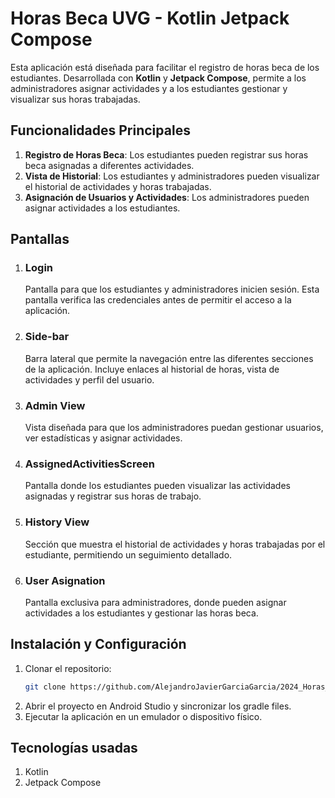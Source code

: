 # Horas Beca UVG - Kotlin Jetpack Compose

Esta aplicación está diseñada para facilitar el registro de horas beca de los estudiantes. Desarrollada con **Kotlin** y **Jetpack Compose**, permite a los administradores asignar actividades y a los estudiantes gestionar y visualizar sus horas trabajadas.

## Funcionalidades Principales

1. **Registro de Horas Beca**: Los estudiantes pueden registrar sus horas beca asignadas a diferentes actividades.
2. **Vista de Historial**: Los estudiantes y administradores pueden visualizar el historial de actividades y horas trabajadas.
3. **Asignación de Usuarios y Actividades**: Los administradores pueden asignar actividades a los estudiantes.

## Pantallas

1. ### Login
   Pantalla para que los estudiantes y administradores inicien sesión. Esta pantalla verifica las credenciales antes de permitir el acceso a la aplicación.

2. ### Side-bar
   Barra lateral que permite la navegación entre las diferentes secciones de la aplicación. Incluye enlaces al historial de horas, vista de actividades y perfil del usuario.
   
3. ### Admin View
   Vista diseñada para que los administradores puedan gestionar usuarios, ver estadísticas y asignar actividades.
   
4. ### AssignedActivitiesScreen
   Pantalla donde los estudiantes pueden visualizar las actividades asignadas y registrar sus horas de trabajo.
   
5. ### History View
   Sección que muestra el historial de actividades y horas trabajadas por el estudiante, permitiendo un seguimiento detallado.
   
6. ### User Asignation
   Pantalla exclusiva para administradores, donde pueden asignar actividades a los estudiantes y gestionar las horas beca.
   
## Instalación y Configuración

1. Clonar el repositorio:  
   ```bash
   git clone https://github.com/AlejandroJavierGarciaGarcia/2024_Horas_Beca_UVG.git
2. Abrir el proyecto en Android Studio y sincronizar los gradle files.
3. Ejecutar la aplicación en un emulador o dispositivo físico.

## Tecnologías usadas
1. Kotlin
2. Jetpack Compose
